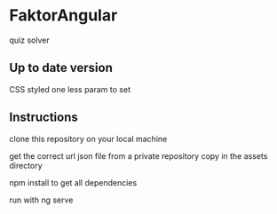 # FaktorAngular

quiz solver

## Up to date version

CSS styled
one less param to set

## Instructions

clone this repository on your local machine

get the correct url json file from a private repository copy in the assets directory

npm install to get all dependencies

run with ng serve

